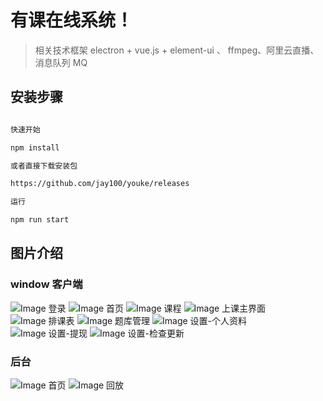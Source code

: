 # 有课在线系统！

> 相关技术框架 electron + vue.js + element-ui 、 ffmpeg、阿里云直播、消息队列 MQ

## 安装步骤

``` bash

快速开始

npm install

或者直接下载安装包

https://github.com/jay100/youke/releases

运行

npm run start

```

## 图片介绍
### window 客户端

![Image 登录](https://raw.githubusercontent.com/jay100/youke/master/images/8d244d99-1bd2-4347-b896-0179d28191fa.jpg)
![Image 首页](https://raw.githubusercontent.com/jay100/youke/master/images/096167ff-5657-4249-a7f8-9c517e185571.jpg)
![Image 课程](https://raw.githubusercontent.com/jay100/youke/master/images/57240519-c042-4bf7-b92c-3c55db69098b.jpg)
![Image 上课主界面](https://raw.githubusercontent.com/jay100/youke/master/images/0327df31-3987-47c0-b329-132495c9d5d1.jpg)
![Image 排课表](https://raw.githubusercontent.com/jay100/youke/master/images/0dff108f-9991-4060-b712-892db6d47c42.jpg)
![Image 题库管理](https://raw.githubusercontent.com/jay100/youke/master/images/7fe611bb-e278-4fc7-8fd1-0b18e57ef0b2.jpg)
![Image 设置-个人资料](https://raw.githubusercontent.com/jay100/youke/master/images/e16ff0f7-d555-4825-8917-467580d5b3f3.jpg)
![Image 设置-提现](https://raw.githubusercontent.com/jay100/youke/master/images/5883550b-145f-408a-8510-2da3c0c493e0.jpg)
![Image 设置-检查更新](https://raw.githubusercontent.com/jay100/youke/master/images/8784165e-f548-4208-bf14-31040798d725.jpg)

### 后台

![Image 首页](https://raw.githubusercontent.com/jay100/youke/master/images/9689cd5e-a155-4746-b222-626d158539bd.jpg)
![Image 回放](https://raw.githubusercontent.com/jay100/youke/master/images/2d67d4ef-948d-4b19-91e9-1a187f7eb443.jpg)

